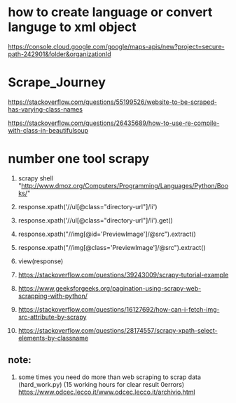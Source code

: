 # how to create language or convert languge to xml object

https://console.cloud.google.com/google/maps-apis/new?project=secure-path-242901&folder&organizationId

# Scrape_Journey
https://stackoverflow.com/questions/55199526/website-to-be-scraped-has-varying-class-names


https://stackoverflow.com/questions/26435689/how-to-use-re-compile-with-class-in-beautifulsoup


# number one tool scrapy


1. scrapy shell "http://www.dmoz.org/Computers/Programming/Languages/Python/Books/"

2. response.xpath('//ul[@class="directory-url"]/li')
3. response.xpath('//ul[@class="directory-url"]/li').get()
4. response.xpath("//img[@id='PreviewImage']/@src").extract()
5. response.xpath("//img[@class='PreviewImage']/@src").extract()
6. view(response)






7.  https://stackoverflow.com/questions/39243009/scrapy-tutorial-example
8.  https://www.geeksforgeeks.org/pagination-using-scrapy-web-scrapping-with-python/
9.  https://stackoverflow.com/questions/16127692/how-can-i-fetch-img-src-attribute-by-scrapy
10. https://stackoverflow.com/questions/28174557/scrapy-xpath-select-elements-by-classname


## note:
1. some times you need do more than web scraping to scrap data (hard_work.py) (15 working hours for clear result 0errors)
https://www.odcec.lecco.it/www.odcec.lecco.it/archivio.html
